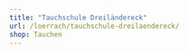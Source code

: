 ```yaml
---
title: "Tauchschule Dreiländereck"
url: /loerrach/tauchschule-dreilaendereck/
shop: Tauchen
---
```

